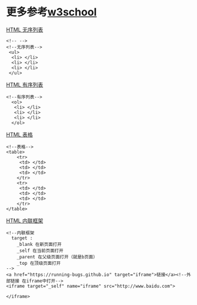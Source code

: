  # 更多参考[w3school](http://www.w3school.com.cn/tags/index.asp)
 
 [HTML 无序列表](/ul.md)
 ```
 <!-- -->
 <!--无序列表-->
  <ul>
   <li> </li>
   <li>	</li>
   <li> </li>
  </ul>
  ```

[HTML 有序列表](/ol.md)
```
<!--有序列表-->
  <ol>
   <li> </li>
   <li>	</li>
   <li> </li>
  </ol>
  ```

[HTML 表格](/table.md)
```
<!--表格-->
<table>
	<tr>
	 <td> </td>
	 <td> </td>
	 <td> </td>
	</tr>
	<tr>
	 <td> </td>
	 <td> </td>
	 <td> </td>
	</tr>
</table>
```

[HTML 内联框架](/iframe.md)
```
<!--内联框架
  target :
	_blank 在新页面打开
	_self 在当前页面打开
	_parent 在父级页面打开（就是b页面）
	_top 在顶级页面打开
-->
<a href="https://running-bugs.github.io" target="iframe">链接</a><!--外部链接 在iframe中打开-->
<iframe target="_self" name="iframe" src="http://www.baidu.com">

</iframe>
  ```
